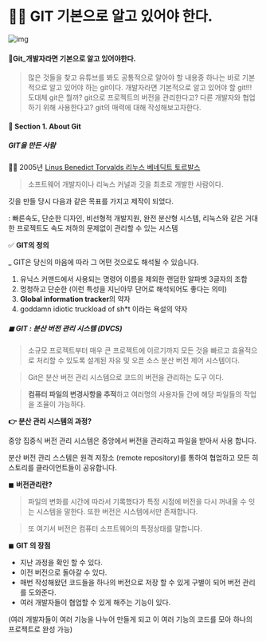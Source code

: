 # 🕵️‍♀️ GIT 기본으로 알고 있어야 한다. 



![img](https://blog.kakaocdn.net/dn/4b6Tq/btrzOGM2kZu/cZwXxHTWCKtvC2HHCEeHO1/img.png)

####  

#### 📌Git_개발자라면 기본으로 알고 있어야한다. 

> 많은 것들을 찾고 유튜브를 봐도 공통적으로 알아야 할 내용중 하나는 바로 기본적으로 알고 있어야 하는 git이다.  개발자라면 기본적으로 알고 있어야 할 git!!! 도대체 git은 뭘까? git으로 프로젝트의 버전을 관리한다고? 다른 개발자와 협업하기 위해 사용한다고? git의 매력에 대해 작성해보고자한다. 



#### **📁 Section 1. About Git** 



##### GIT을 만든 사람

👨‍🔬 2005년 [Linus Benedict Torvalds 리누스 베네딕트 토르발스](https://ko.wikipedia.org/wiki/리누스_토르발스)

>  소프트웨어 개발자이나 리눅스 커널과 깃을 최초로 개발한 사람이다. 

깃을 만들 당시 다음과 같은 목표를 가지고 제작이 되었다. 

: 빠른속도, 단순한 디자인, 비선형적 개발지원, 완전 분산형 시스템, 리눅스와 같은 거대한 프로젝트도 속도 저하의 문제없이 관리할 수 있는 시스템 



✅ **GIT의 정의**

_ GIT은 당신의 마음에 따라 그 어떤 것으로도 해석될 수 있습니다. 

1) 유닉스 커맨드에서 사용되는 명령어 이름을 제외한 랜덤한 알파벳 3글자의 조합
2) 멍청하고 단순한 (이런 특성을 지닌아무 단어로 해석되어도 좋다는 의미)
3) **Global information tracker**의 약자 
4) goddamn idiotic truckload of sh*t 이라는 욕설의 약자



##### ◼ GIT : 분산 버전 관리 시스템 (DVCS)

>  소규모 프로젝트부터 매우 큰 프로젝트에 이르기까지 모든 것을 빠르고 효율적으로 처리할 수 있도록 설계된 자유 및 오픈 소스 분산 버전 제어 시스템이다. 

> Git은 분산 버전 관리 시스템으로 코드의 버전을 관리하는 도구 이다. 

> **컴퓨터 파일의 변경사항을 추적**하고 여러명의 사용자들 간에 해당 파일들의 작업을 조율이 가능하다.



**👉  분산 관리 시스템의 과정?**

중앙 집중식 버전 관리 시스템은 중앙에서 버전을 관리하고 파일을 받아서 사용 합니다. 

분산 버전 관리 스스템은 원격 저장소 (remote repository)를 통하여 협업하고 모든 히스토리를 클라이언트들이 공유합니다. 



◼ **버전관리란?**

> 파일의 변화를 시간에 따라서 기록했다가 특정 시점에 버전을 다시 꺼내올 수 잇는 시스템을 말한다. 또한 버전은 시스템에서만 존재합니다. 

> 또 여기서 버전은 컴퓨터 소프트웨어의 특정상태를 말합니다. 



◼ **GIT 의 장점**

- 지난 과정을 확인 할 수 있다. 
- 이전 버전으로 돌아갈 수 있다. 
- 매번 작성해왔던 코드들을 하나의 버전으로 저장 할 수 있게 구별이 되어 버전 관리를 도와준다. 
- 여러 개발자들이 협업할 수 있게 해주는 기능이 있다. 

(여러 개발자들이 여러 기능을 나누어 만들게 되고 이 여러 기능의 코드를 모아 하나의 프로젝트로 완성 가능)



